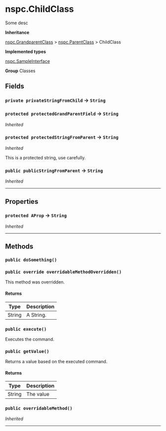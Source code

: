 # nspc.ChildClass

Some desc


**Inheritance**

[nspc.GrandparentClass](types/Misc-Group/nspc.GrandparentClass.md)
 &gt; 
[nspc.ParentClass](types/Misc-Group/nspc.ParentClass.md)
 &gt; 
ChildClass


**Implemented types**

[nspc.SampleInterface](types/Sample-Interfaces/nspc.SampleInterface.md)


**Group** Classes

## Fields

### `private privateStringFromChild` → `String`


### `protected protectedGrandParentField` → `String`

*Inherited*

### `protected protectedStringFromParent` → `String`

*Inherited*

This is a protected string, use carefully.

### `public publicStringFromParent` → `String`

*Inherited*

---
## Properties

### `protected AProp` → `String`

*Inherited*

---
## Methods
### `public doSomething()`
### `public override overridableMethodOverridden()`

This method was overridden.

#### Returns

|Type|Description|
|---|---|
|String|A String.|

### `public execute()`

Executes the command.

### `public getValue()`

Returns a value based on the executed command.

#### Returns

|Type|Description|
|---|---|
|String|The value|

### `public overridableMethod()`

*Inherited*

---
